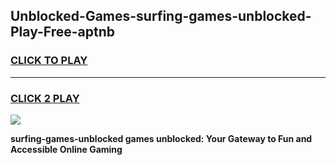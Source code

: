 
## Unblocked-Games-surfing-games-unblocked-Play-Free-aptnb
<h3>
<a href="https://premium76.site?title=surfing-games-unblocked&ref=10A">CLICK TO PLAY</a></h3>
<hr>

<h3>
<a href="https://premium76.site?title=surfing-games-unblocked&ref=10A">CLICK 2 PLAY</a>
  
</h3>

<a href="https://premium76.site?title=surfing-games-unblocked&ref=10A"><img src="https://clearcache.store/games.png"></a>


**surfing-games-unblocked games unblocked: Your Gateway to Fun and Accessible Online Gaming**
